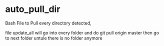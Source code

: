 # auto_pull_dir
Bash File to Pull every directory detected, 

file update_all
will go into every folder and do git pull origin master
then go to next folder untule there is no folder anymore
